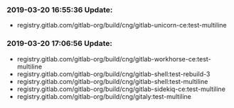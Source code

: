 ### 2019-03-20 16:55:36 Update:

- registry.gitlab.com/gitlab-org/build/cng/gitlab-unicorn-ce:test-multiline
### 2019-03-20 17:06:56 Update:

- registry.gitlab.com/gitlab-org/build/cng/gitlab-workhorse-ce:test-multiline
- registry.gitlab.com/gitlab-org/build/cng/gitlab-shell:test-rebuild-3
- registry.gitlab.com/gitlab-org/build/cng/gitlab-shell:test-multiline
- registry.gitlab.com/gitlab-org/build/cng/gitlab-sidekiq-ce:test-multiline
- registry.gitlab.com/gitlab-org/build/cng/gitaly:test-multiline
